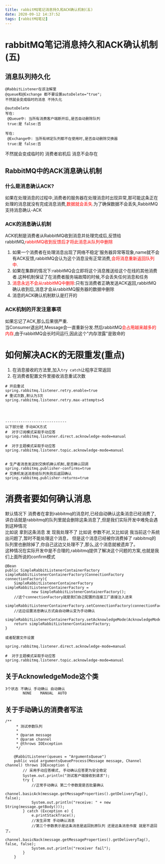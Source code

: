 ```yaml
---
title: rabbitMQ笔记消息持久和ACK确认机制(五)
date: 2020-09-12 14:37:52
tags: [rabbitMQ笔记]
---
```


# rabbitMQ笔记消息持久和ACK确认机制(五)
## 消息队列持久化
```
@RabbitListener在该注解里 
@queue和@Exchange 都不要设置autoDelete="true";
不然就会变成临时的消息 不持久化

@autoDelete
写在:
 @Queue中: 当所有消费客户端断开后,是否自动删除队列
 true:是 false:否

写在:
 @Exchange中: 当所有绑定队列都不在使用时,是否自动删除交换器
 true:是 false:否
```
<!--more-->
不然就会变成临时的 
消费者宕机后 消息不会存在

## RabbitMQ中的ACK消息确认机制
### 什么是消息确认ACK?
如果在处理消息的过程中,消费者的服务器在处理消息时出现异常,那可能这条正在处理的消息就没有完成消息消费,<font color="red">数据就会丢失</font>.为了确保数据不会丢失,RabbitMQ支持消息确认-ACK
### ACK的消息确认机制
ACK机制是消费者从RabbitMQ收到消息并处理完成后,反馈给rabbitMQ,<font color="red">rabbitMQ收到反馈后才将此消息从队列中删除</font>
1. 如果一个消费者在处理消息出现了网络不稳定'服务器异常等现象,name就不会有ACK反馈,rabbitMQ会认为这个消息没有正常消费,<font color="red">会将消息重新返回队列中.</font>
2. 如果在集群的情况下:rabbitMQ会立即将这个消息推送给这个在线的其他消费者.这种机制保证了在消费者服务端故障的时候,不会丢失任何消息和任务
3. <font color="red">消息永远不会从rabbitMQ中删除</font>:只有当消费者正确发送ACK返回,rabbitMQ确认收到后,消息才会从rabbitMQ服务器的数据中删除
4. 消息的ACK确认机制默认是打开的

### ACK机制的开发注意事项
如果忘记了ACK,那么后果很严重.  
当Consumer退出时,Message会一直重新分发.然后rabbitMQ<font color="red">会占用越来越多的内存</font>,由于rabbitMQ会长时间运行,因此这个"内存泄露"是致命的

# 如何解决ACK的无限重发(重点)
1. 在消息接收的方法里,加入`try catch`让程序正常返回
2. 在消费者配置文件里接收消息重试次数
```
# 开启重试
spring.rabbitmq.listener.retry.enable=true
# 重试次数,默认为3次
spring.rabbitmq.listener.retry.max-attempts=5
 



----------------------------
以下部分是 手动ACK方式
#  对于订阅模式采取手动应答
spring.rabbitmq.listener.direct.acknowledge-mode=manual

#  对于主题模式采取手动应答
spring.rabbitmq.listener.topic.acknowledge-mode=manual


# 生产者消息发送到交换机确认机制,是否确认回调
spring.rabbitmq.publisher-confirms=true  
# 交换机发送消息给队列失败后返回确认
spring.rabbitmq.publisher-returns=true

```
# 消费者要如何确认消息
 默认情况下 消费者在拿到rabbitmq的消息时,已经自动确认这条消息已经消费了,讲白话就是rabbitmq的队列里就会删除这条消息了,但是我们实际开发中难免会遇到这种情况   
比如说 拿到这条消息 发
现我处理不了 比如说 参数不对,又比如说 我当前这个系统出问题了,暂时不能处理这个消息， 但是这个消息已经被你消费掉了 rabbitmq的队列里也删除掉了,你自己这边又处理不了,那么,这个消息就被遗弃了。  
这种情况在实际开发中是不合理的,rabbitmq提供了解决这个问题的方案,也就是我们上面所说的confirm模式

```
@Bean
public SimpleRabbitListenerContainerFactory simpleRabbitListenerContainerFactory(ConnectionFactory connectionFactory){
    SimpleRabbitListenerContainerFactory simpleRabbitListenerContainerFactory =
            new SimpleRabbitListenerContainerFactory();
    //这个connectionFactory就是我们自己配置的连接工厂直接注入进来
    simpleRabbitListenerContainerFactory.setConnectionFactory(connectionFactory);
    //这边设置消息确认方式由自动确认变为手动确认
    simpleRabbitListenerContainerFactory.setAcknowledgeMode(AcknowledgeMode.MANUAL);
    return simpleRabbitListenerContainerFactory;
}

或者配置文件设置

spring.rabbitmq.listener.direct.acknowledge-mode=manual

#  对于主题模式采取手动应答
spring.rabbitmq.listener.topic.acknowledge-mode=manual

```
## 关于AcknowledgeMode这个类
```
3个状态 不确认 手动确认 自动确认
        NONE    MANUAL  AUTO
```
## 关于手动确认的消费者写法
```
/**
     * 测试参数队列
     *
     * @param message
     * @param channel
     * @throws IOException
     */

    @RabbitListener(queues = "ArgumentsQueue")
    public void argumentsQueueProcess(Message message, Channel channel) throws IOException {
        // 采用手动应答模式, 手动确认应答更为安全稳定
        System.out.println("测试客户端接收到请求");
        try {
            //正常手动确认 第二个参数是是否批量确认
            channel.basicAck(message.getMessageProperties().getDeliveryTag(), false);
            System.out.println("receive: " + new String(message.getBody()));
        } catch (Exception e) {
            e.printStackTrace();
            //发生异常 手动确认消息
            //第三个参数表示是这条消息是返回到原队列 还是这条消息作废 就是不退回了。
            channel.basicNack(message.getMessageProperties().getDeliveryTag(), false, false);
            System.out.println("receiver fail");
        }
    }
```
